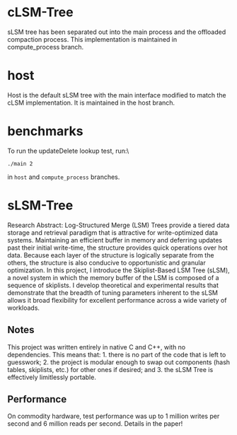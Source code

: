 # cLSM-Tree

sLSM tree has been separated out into the main process and the offloaded compaction process. This implementation is maintained in compute_process branch.

# host

Host is the default sLSM tree with the main interface modified to match the cLSM implementation. It is maintained in the host branch.

# benchmarks

To run the updateDelete lookup test, run:\

`./main 2`

in `host` and `compute_process` branches.

# sLSM-Tree

Research Abstract:
Log-Structured Merge (LSM) Trees provide a tiered data storage and retrieval paradigm that is attractive for write-optimized data systems. Maintaining an efficient buffer in memory and deferring updates past their initial write-time, the structure provides quick operations over hot data. Because each layer of the structure is logically separate from the others, the structure is also conducive to opportunistic and granular optimization. In this project, I introduce the Skiplist-Based LSM Tree (sLSM), a novel system in which the memory buffer of the LSM is composed of a sequence of skiplists. I develop theoretical and experimental results that demonstrate that the breadth of tuning parameters inherent to the sLSM allows it broad flexibility for excellent performance across a wide variety of workloads.

## Notes
This project was written entirely in native C and C++, with no dependencies. This means that: 1. there is no part of the code that is left to guesswork; 2. the project is modular enough to swap out components (hash tables, skiplists, etc.) for other ones if desired; and 3. the sLSM Tree is effectively limitlessly portable.

## Performance
On commodity hardware, test performance was up to 1 million writes per second and 6 million reads per second. Details in the paper!
